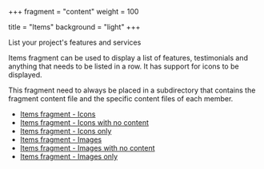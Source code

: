 +++
fragment = "content"
weight = 100

title = "Items"
background = "light"
+++

List your project's features and services

<!--more-->

Items fragment can be used to display a list of features, testimonials and
anything that needs to be listed in a row. It has support for icons to be
displayed.

This fragment need to always be placed in a subdirectory that contains the
fragment content file and the specific content files of each member.

- [Items fragment - Icons](#items)
- [Items fragment - Icons with no content](#items-no-content)
- [Items fragment - Icons only](#items-only)
- [Items fragment - Images](#logos)
- [Items fragment - Images with no content](#logos-no-content)
- [Items fragment - Images only](#logos-no-content)
